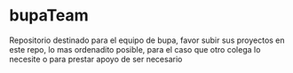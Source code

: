 # bupaTeam
Repositorio destinado para el equipo de bupa, favor subir sus proyectos en este repo, lo mas ordenadito posible, para el caso que otro colega lo necesite o para prestar apoyo de ser necesario
